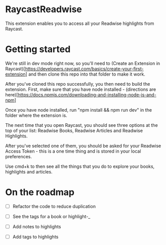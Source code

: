 # RaycastReadwise
This extension enables you to access all your Readwise highlights from Raycast.

# Getting started
We're still in dev mode right now, so you'll need to (Create an Extension in Raycast)[https://developers.raycast.com/basics/create-your-first-extension] and then clone this repo into that folder to make it work. 

After you've cloned this repo successfully, you then need to build the extension. First, make sure that you have node installed - (directions are here)[https://docs.npmjs.com/downloading-and-installing-node-js-and-npm] 

Once you have node installed, run "npm install && npm run dev" in the folder where the extension is. 

The next time that you open Raycast, you should see three options at the top of your list: Readwise Books, Readwise Articles and Readwise Highlights.

After you've selected one of them, you should be asked for your Readwise Access Token - this is a one time thing and is stored in your local preferences. 

Use cmd+k to then see all the things that you do to explore your books, highlights and articles. 

# On the roadmap

- [ ] Refactor the code to reduce duplication
- [ ] See the tags for a book or highlight-_
- [ ] Add notes to highlights 
- [ ] Add tags to highlights

